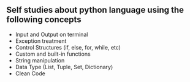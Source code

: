 ## Self studies about python language using the following concepts

- Input and Output on terminal
- Exception treatment
- Control Structures (if, else, for, while, etc)
- Custom and built-in functions
- String manipulation
- Data Type (List, Tuple, Set, Dictionary)
- Clean Code
